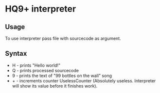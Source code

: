 # HQ9+ interpreter
## Usage
To use interpreter pass file with sourcecode as argument.
## Syntax
 * H - prints "Hello world!"
 * Q - prints processed sourcecode
 * 9 - prints the text of "99 bottles on the wall" song
 * \+ - increments counter UselessCounter (Absolutely useless. Interpreter will show its value before it finishes work).